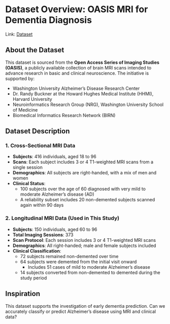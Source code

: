 # Dataset Overview: OASIS MRI for Dementia Diagnosis

Link: [Dataset](https://www.kaggle.com/datasets/jboysen/mri-and-alzheimers/data)

## About the Dataset

This dataset is sourced from the **Open Access Series of Imaging Studies (OASIS)**, a publicly available collection of brain MRI scans intended to advance research in basic and clinical neuroscience. The initiative is supported by:

- Washington University Alzheimer’s Disease Research Center
- Dr. Randy Buckner at the Howard Hughes Medical Institute (HHMI), Harvard University
- Neuroinformatics Research Group (NRG), Washington University School of Medicine
- Biomedical Informatics Research Network (BIRN)

## Dataset Description

### 1. Cross-Sectional MRI Data

- **Subjects**: 416 individuals, aged 18 to 96
- **Scans**: Each subject includes 3 or 4 T1-weighted MRI scans from a single session
- **Demographics**: All subjects are right-handed, with a mix of men and women
- **Clinical Status**:
  - 100 subjects over the age of 60 diagnosed with very mild to moderate Alzheimer’s disease (AD)
  - A reliability subset includes 20 non-demented subjects scanned again within 90 days

### 2. Longitudinal MRI Data (Used in This Study)

- **Subjects**: 150 individuals, aged 60 to 96
- **Total Imaging Sessions**: 373
- **Scan Protocol**: Each session includes 3 or 4 T1-weighted MRI scans
- **Demographics**: All right-handed; male and female subjects included
- **Clinical Classification**:
  - 72 subjects remained non-demented over time
  - 64 subjects were demented from the initial visit onward
    - Includes 51 cases of mild to moderate Alzheimer’s disease
  - 14 subjects converted from non-demented to demented during the study period


## Inspiration

This dataset supports the investigation of early dementia prediction. Can we accurately classify or predict Alzheimer’s disease using MRI and clinical data?
